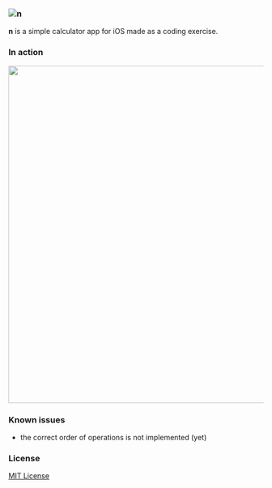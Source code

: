 ### ![n](https://twixes.com/n/icon.png)
**n** is a simple calculator app for iOS made as a coding exercise.

### In action
<img src="https://twixes.com/n/screen.png" height="667">

### Known issues
* the correct order of operations is not implemented (yet)

### License
[MIT License](https://github.com/Twixes/n/blob/master/LICENSE)
